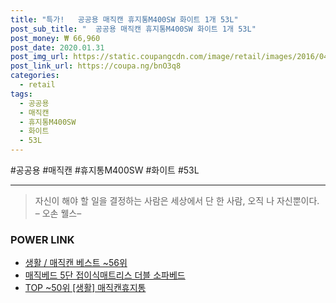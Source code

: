```yaml
--- 
title: "특가!   공공용 매직캔 휴지통M400SW 화이트 1개 53L" 
post_sub_title: "  공공용 매직캔 휴지통M400SW 화이트 1개 53L" 
post_money: ₩ 66,960 
post_date: 2020.01.31 
post_img_url: https://static.coupangcdn.com/image/retail/images/2016/04/29/11/5/ef9444cc-a237-4dae-86c6-88868df787d2.jpg 
post_link_url: https://coupa.ng/bnO3q8 
categories: 
  - retail 
tags: 
  - 공공용 
  - 매직캔 
  - 휴지통M400SW 
  - 화이트 
  - 53L 
--- 
```

  #공공용 #매직캔 #휴지통M400SW #화이트 #53L 
<hr> 

> 자신이 해야 할 일을 결정하는 사람은 세상에서 단 한 사람, 오직 나 자신뿐이다. – 오손 웰스–  


### POWER LINK

* <a href="https://blog.naver.com/santokki14/221784159446" target="_blank">생활 / 매직캔 베스트 ~56위</a>
* <a href="https://blog.naver.com/santokki14/221781914961" target="_blank">매직베드 5단 접이식매트리스 더블 소파베드</a>
* <a href="https://blog.naver.com/an0733/221790909716" target="_blank"> TOP ~50위 [생활] 매직캔휴지통</a>
